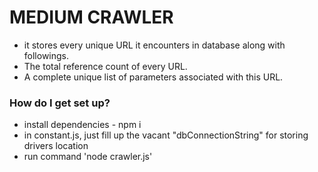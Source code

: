 # MEDIUM CRAWLER #
- it stores every unique URL it encounters in database along with followings.
- The total reference count of every URL.
- A complete unique list of parameters associated with this URL.
 
### How do I get set up? ###

* install dependencies - npm i
* in constant.js, just fill up the vacant "dbConnectionString" for storing drivers location
* run command 'node crawler.js'